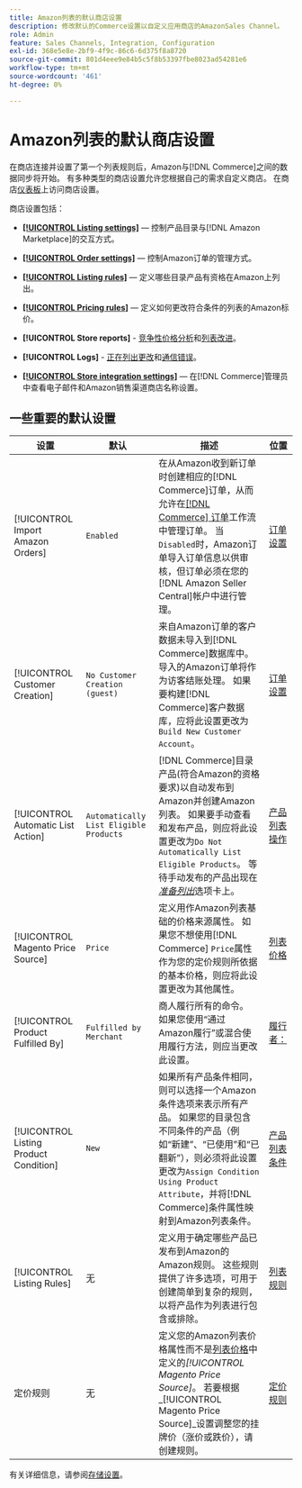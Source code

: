 ```yaml
---
title: Amazon列表的默认商店设置
description: 修改默认的Commerce设置以自定义应用商店的AmazonSales Channel。
role: Admin
feature: Sales Channels, Integration, Configuration
exl-id: 368e5e8e-2bf9-4f9c-86c6-6d375f8a8720
source-git-commit: 801d4eee9e84b5c5f8b53397fbe8023ad54281e6
workflow-type: tm+mt
source-wordcount: '461'
ht-degree: 0%

---
```


# Amazon列表的默认商店设置

在商店连接并设置了第一个列表规则后，Amazon与[!DNL Commerce]之间的数据同步将开始。 有多种类型的商店设置允许您根据自己的需求自定义商店。 在商店[仪表板](./amazon-store-dashboard.md)上访问商店设置。

商店设置包括：

- [**[!UICONTROL Listing settings]**](./listing-settings.md) — 控制产品目录与[!DNL Amazon Marketplace]的交互方式。

- [**[!UICONTROL Order settings]**](./order-settings.md) — 控制Amazon订单的管理方式。

- [**[!UICONTROL Listing rules]**](./listing-rules.md) — 定义哪些目录产品有资格在Amazon上列出。

- [**[!UICONTROL Pricing rules]**](./pricing-products.md) — 定义如何更改符合条件的列表的Amazon标价。

- **[!UICONTROL Store reports]** - [竞争性价格分析](./competitive-price-analysis.md)和[列表改进](./listing-improvements.md)。

- **[!UICONTROL Logs]** - [正在列出更改](./listing-changes-log.md)和[通信错误](./communication-errors-log.md)。

- [**[!UICONTROL Store integration settings]**](./store-integration-settings.md) — 在[!DNL Commerce]管理员中查看电子邮件和Amazon销售渠道商店名称设置。

## 一些重要的默认设置

| 设置 | 默认 | 描述 | 位置 |
|----------------------------------------|----------------------------------------|----------------------------------------------------------------------------------------------------------------------------------------------------------------------------------------------------------------------------------------------------------------------------------------------------------------------------------------------------------------------------------------------------------------------|-------------------------------------------------------------|
| [!UICONTROL Import Amazon Orders] | `Enabled` | 在从Amazon收到新订单时创建相应的[!DNL Commerce]订单，从而允许在[[!DNL Commerce] 订单](https://experienceleague.adobe.com/docs/commerce-admin/stores-sales/order-management/orders/orders.html)工作流中管理订单。 当`Disabled`时，Amazon订单导入订单信息以供审核，但订单必须在您的[!DNL Amazon Seller Central]帐户中进行管理。 | [订单设置](./order-settings.md) |
| [!UICONTROL Customer Creation] | `No Customer Creation (guest)` | 来自Amazon订单的客户数据未导入到[!DNL Commerce]数据库中。 导入的Amazon订单将作为访客结账处理。 如果要构建[!DNL Commerce]客户数据库，应将此设置更改为`Build New Customer Account`。 | [订单设置](./order-settings.md) |
| [!UICONTROL Automatic List Action] | `Automatically List Eligible Products` | [!DNL Commerce]目录产品(符合Amazon的资格要求)以自动发布到Amazon并创建Amazon列表。 如果要手动查看和发布产品，则应将此设置更改为`Do Not Automatically List Eligible Products`。 等待手动发布的产品出现在&#x200B;[_准备列出_](./ready-to-list.md)&#x200B;选项卡上。 | [产品列表操作](./product-listing-actions.md) |
| [!UICONTROL Magento Price Source] | `Price` | 定义用作Amazon列表基础的价格来源属性。 如果您不想使用[!DNL Commerce] `Price`属性作为您的定价规则所依据的基本价格，则应将此设置更改为其他属性。 | [列表价格](./listing-price.md) |
| [!UICONTROL Product Fulfilled By] | `Fulfilled by Merchant` | 商人履行所有的命令。 如果您使用“通过Amazon履行”或混合使用履行方法，则应当更改此设置。 | [履行者：](./listing-price.md) |
| [!UICONTROL Listing Product Condition] | `New` | 如果所有产品条件相同，则可以选择一个Amazon条件选项来表示所有产品。 如果您的目录包含不同条件的产品（例如“新建”、“已使用”和“已翻新”），则必须将此设置更改为`Assign Condition Using Product Attribute`，并将[!DNL Commerce]条件属性映射到Amazon列表条件。 | [产品列表条件](./product-listing-condition.md) |
| [!UICONTROL Listing Rules] | 无 | 定义用于确定哪些产品已发布到Amazon的Amazon规则。 这些规则提供了许多选项，可用于创建简单到复杂的规则，以将产品作为列表进行包含或排除。 | [列表规则](./listing-rules.md) |
| 定价规则 | 无 | 定义您的Amazon列表价格属性而不是[列表价格](./listing-price.md)中定义的&#x200B;_[!UICONTROL Magento Price Source]_。 若要根据_[!UICONTROL Magento Price Source]_&#x200B;设置调整您的挂牌价（涨价或跌价），请创建规则。 | [定价规则](./pricing-products.md) |

有关详细信息，请参阅[存储设置](./ob-store-review.md)。
